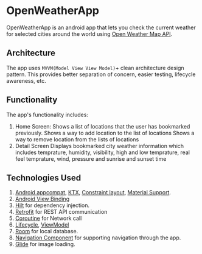 # OpenWeatherApp
OpenWeatherApp is an android app that lets you check the current weather for selected cities around the world using [Open Weather Map API](http://openweathermap.org/api).

## Architecture
The app uses `MVVM(Model View View Model)`+ clean architecture design pattern. 
This provides better separation of concern, easier testing, lifecycle awareness, etc.

## Functionality
The app's functionality includes:
1. Home Screen: 
   Shows a list of locations that the user has bookmarked previously.
   Shows a way to add location to the list of locations
   Shows a way to remove location from the lists of locations
2. Detail Screen
   Displays bookmarked city weather information which includes temprature, humidity, visibility, high and low temprature, real feel temprature, wind, pressure and sunrise and sunset time

## Technologies Used
1.  [Android appcompat](https://developer.android.com/jetpack/androidx/releases/appcompat), [KTX](https://developer.android.com/kotlin/ktx), [Constraint layout](https://developer.android.com/reference/androidx/constraintlayout/widget/ConstraintLayout), [Material Support](https://material.io/develop/android/docs/getting-started).
2.  [Android View Binding](https://developer.android.com/topic/libraries/view-binding)
3. [Hilt](https://developer.android.com/training/dependency-injection/hilt-android) for dependency injection.
4. [Retrofit](https://square.github.io/retrofit/) for REST API communication
5. [Coroutine](https://developer.android.com/kotlin/coroutines) for Network call
6. [Lifecycle](https://developer.android.com/jetpack/androidx/releases/lifecycle), [ViewModel](https://developer.android.com/topic/libraries/architecture/viewmodel)
7. [Room](https://developer.android.com/jetpack/androidx/releases/room) for local database.
8. [Navigation Component](https://developer.android.com/guide/navigation/navigation-getting-started) for supporting navigation through the app.
9. [Glide](https://github.com/bumptech/glide) for image loading.

